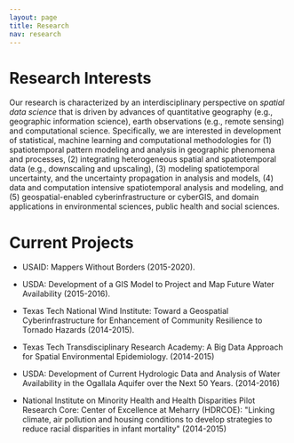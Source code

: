```yaml
---
layout: page
title: Research
nav: research
---
```


<!--<div class="col-xs-12 col-md-12 resobj" markdown="1"> -->

# Research Interests

Our research is characterized by an interdisciplinary perspective on
*spatial data science* that is driven by advances of quantitative geography
(e.g., geographic information science), earth observations (e.g., remote
sensing) and computational science. Specifically, we are interested in
development of statistical, machine learning and computational
methodologies for (1) spatiotemporal pattern modeling and analysis in
geographic phenomena and processes, (2) integrating heterogeneous spatial
and spatiotemporal data (e.g., downscaling and upscaling), (3) modeling
spatiotemporal uncertainty, and the uncertainty propagation in analysis and
models, (4) data and computation intensive spatiotemporal analysis and
modeling, and (5) geospatial-enabled cyberinfrastructure or cyberGIS, and
domain applications in environmental sciences, public health and social
sciences.

<!--</div> -->

<!--<div class="col-xs-12 col-md-12 resobj" markdown="1"> -->

# Current Projects 

+ USAID: Mappers Without Borders (2015-2020).

+ USDA: Development of a GIS Model to Project and Map Future Water Availability (2015-2016).

+ Texas Tech National Wind Institute: Toward a Geospatial Cyberinfrastructure for Enhancement of Community Resilience to Tornado Hazards (2014-2015).

+ Texas Tech Transdisciplinary Research Academy: A Big Data Approach for Spatial Environmental Epidemiology. (2014-2015)

+ USDA: Development of Current Hydrologic Data and Analysis of Water Availability in the Ogallala Aquifer over the Next 50 Years. (2014-2016)

+ National Institute on Minority Health and Health Disparities Pilot
Research Core: Center of Excellence at Meharry (HDRCOE): "Linking climate,
air pollution and housing conditions to develop strategies to reduce racial
disparities in infant mortality" (2014-2015)
<!--</div> -->
